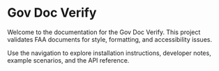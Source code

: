 # Gov Doc Verify

Welcome to the documentation for the Gov Doc Verify. This project validates FAA documents for style, formatting, and accessibility issues.

Use the navigation to explore installation instructions, developer notes, example scenarios, and the API reference.

